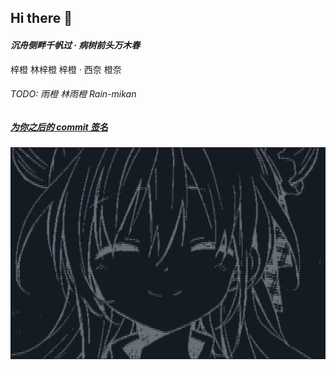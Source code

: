 ## Hi there 👋

#### *沉舟侧畔千帆过 · 病树前头万木春*

梓橙 林梓橙 梓橙 · 西奈 橙奈

###### TODO: 雨橙 林雨橙 Rain-mikan

##### [为你之后的 commit 签名](https://gist.github.com/Azusa-mikan/cbe48aacdaa027054b714facb96841b3)

<p align="center">
  <img src="background.png" alt="background">
</p>
